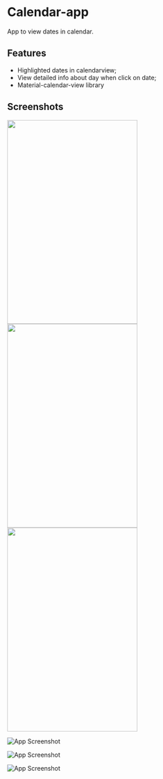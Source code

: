 
# Calendar-app

App to view dates in calendar.

## Features

- Highlighted dates in calendarview;
- View detailed info about day when click on date;
- Material-calendar-view library

## Screenshots
<img src="/images/screen1.jpg" width="300" height="468">
<img src="/images/screen2.jpg" width="300" height="468">
<img src="/images/screen3.jpg" width="300" height="468">

![App Screenshot](/images/screen1.jpg)

![App Screenshot](/images/screen2.jpg)

![App Screenshot](/images/screen3.jpg)

